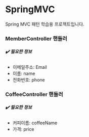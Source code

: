 # SpringMVC
Spring MVC 패턴 학습용 프로젝트입니다.

### MemberController 핸들러

##### ✔️ 필요한 정보
- 이메일주소: Email
- 이름: name
- 전화번호: phone

### CoffeeController 핸들러
##### ✔️ 필요한 정보
- 커피이름: coffeeName
- 가격: price

